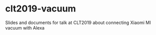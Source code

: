 # clt2019-vacuum
Slides and documents for talk at CLT2019 about connecting Xiaomi MI vacuum with Alexa 
